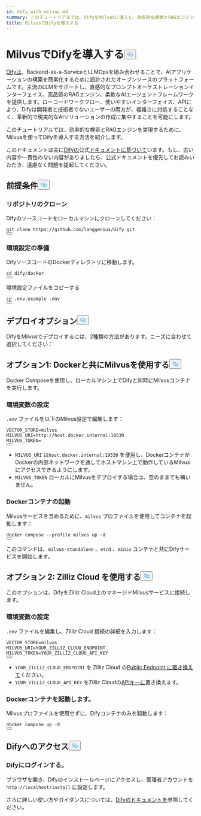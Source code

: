 ```yaml
---
id: dify_with_milvus.md
summary: このチュートリアルでは、DifyをMilvusに導入し、効率的な検索とRAGエンジンを実現する方法を紹介します。
title: MilvusでDifyを導入する
---
```

<h1 id="Deploying-Dify-with-Milvus" class="common-anchor-header">MilvusでDifyを導入する<button data-href="#Deploying-Dify-with-Milvus" class="anchor-icon" translate="no">
      <svg translate="no"
        aria-hidden="true"
        focusable="false"
        height="20"
        version="1.1"
        viewBox="0 0 16 16"
        width="16"
      >
        <path
          fill="#0092E4"
          fill-rule="evenodd"
          d="M4 9h1v1H4c-1.5 0-3-1.69-3-3.5S2.55 3 4 3h4c1.45 0 3 1.69 3 3.5 0 1.41-.91 2.72-2 3.25V8.59c.58-.45 1-1.27 1-2.09C10 5.22 8.98 4 8 4H4c-.98 0-2 1.22-2 2.5S3 9 4 9zm9-3h-1v1h1c1 0 2 1.22 2 2.5S13.98 12 13 12H9c-.98 0-2-1.22-2-2.5 0-.83.42-1.64 1-2.09V6.25c-1.09.53-2 1.84-2 3.25C6 11.31 7.55 13 9 13h4c1.45 0 3-1.69 3-3.5S14.5 6 13 6z"
        ></path>
      </svg>
    </button></h1><p><a href="https://dify.ai/">Difyは</a>、Backend-as-a-ServiceとLLMOpsを組み合わせることで、AIアプリケーションの構築を簡素化するために設計されたオープンソースのプラットフォームです。主流のLLMをサポートし、直感的なプロンプトオーケストレーションインターフェイス、高品質のRAGエンジン、柔軟なAIエージェントフレームワークを提供します。ローコードワークフロー、使いやすいインターフェイス、APIにより、Difyは開発者と技術者でないユーザーの両方が、複雑さに対処することなく、革新的で現実的なAIソリューションの作成に集中することを可能にします。</p>
<p>このチュートリアルでは、効率的な検索とRAGエンジンを実現するために、Milvusを使ってDifyを導入する方法を紹介します。</p>
<div class="alert note">
<p>このドキュメントは主に<a href="https://docs.dify.ai/">Difyの</a>公式<a href="https://docs.dify.ai/">ドキュメントに基づいて</a>います。もし、古い内容や一貫性のない内容がありましたら、公式ドキュメントを優先してお読みいただき、遠慮なく問題を提起してください。</p>
</div>
<h2 id="Prerequisites" class="common-anchor-header">前提条件<button data-href="#Prerequisites" class="anchor-icon" translate="no">
      <svg translate="no"
        aria-hidden="true"
        focusable="false"
        height="20"
        version="1.1"
        viewBox="0 0 16 16"
        width="16"
      >
        <path
          fill="#0092E4"
          fill-rule="evenodd"
          d="M4 9h1v1H4c-1.5 0-3-1.69-3-3.5S2.55 3 4 3h4c1.45 0 3 1.69 3 3.5 0 1.41-.91 2.72-2 3.25V8.59c.58-.45 1-1.27 1-2.09C10 5.22 8.98 4 8 4H4c-.98 0-2 1.22-2 2.5S3 9 4 9zm9-3h-1v1h1c1 0 2 1.22 2 2.5S13.98 12 13 12H9c-.98 0-2-1.22-2-2.5 0-.83.42-1.64 1-2.09V6.25c-1.09.53-2 1.84-2 3.25C6 11.31 7.55 13 9 13h4c1.45 0 3-1.69 3-3.5S14.5 6 13 6z"
        ></path>
      </svg>
    </button></h2><h3 id="Clone-the-Repository" class="common-anchor-header">リポジトリのクローン</h3><p>Difyのソースコードをローカルマシンにクローンしてください：</p>
<pre><code translate="no" class="language-shell">git clone https://github.com/langgenius/dify.git
<button class="copy-code-btn"></button></code></pre>
<h3 id="Prepare-Environment-Configuration" class="common-anchor-header">環境設定の準備</h3><p>DifyソースコードのDockerディレクトリに移動します。</p>
<pre><code translate="no" class="language-shell">cd dify/docker
<button class="copy-code-btn"></button></code></pre>
<p>環境設定ファイルをコピーする</p>
<pre><code translate="no" class="language-shell">cp .env.example .env
<button class="copy-code-btn"></button></code></pre>
<h2 id="Deployment-Options" class="common-anchor-header">デプロイオプション<button data-href="#Deployment-Options" class="anchor-icon" translate="no">
      <svg translate="no"
        aria-hidden="true"
        focusable="false"
        height="20"
        version="1.1"
        viewBox="0 0 16 16"
        width="16"
      >
        <path
          fill="#0092E4"
          fill-rule="evenodd"
          d="M4 9h1v1H4c-1.5 0-3-1.69-3-3.5S2.55 3 4 3h4c1.45 0 3 1.69 3 3.5 0 1.41-.91 2.72-2 3.25V8.59c.58-.45 1-1.27 1-2.09C10 5.22 8.98 4 8 4H4c-.98 0-2 1.22-2 2.5S3 9 4 9zm9-3h-1v1h1c1 0 2 1.22 2 2.5S13.98 12 13 12H9c-.98 0-2-1.22-2-2.5 0-.83.42-1.64 1-2.09V6.25c-1.09.53-2 1.84-2 3.25C6 11.31 7.55 13 9 13h4c1.45 0 3-1.69 3-3.5S14.5 6 13 6z"
        ></path>
      </svg>
    </button></h2><p>DifyをMilvusでデプロイするには、2種類の方法があります。ニーズに合わせて選択してください：</p>
<h2 id="Option-1-Using-Milvus-with-Docker" class="common-anchor-header">オプション1: Dockerと共にMilvusを使用する<button data-href="#Option-1-Using-Milvus-with-Docker" class="anchor-icon" translate="no">
      <svg translate="no"
        aria-hidden="true"
        focusable="false"
        height="20"
        version="1.1"
        viewBox="0 0 16 16"
        width="16"
      >
        <path
          fill="#0092E4"
          fill-rule="evenodd"
          d="M4 9h1v1H4c-1.5 0-3-1.69-3-3.5S2.55 3 4 3h4c1.45 0 3 1.69 3 3.5 0 1.41-.91 2.72-2 3.25V8.59c.58-.45 1-1.27 1-2.09C10 5.22 8.98 4 8 4H4c-.98 0-2 1.22-2 2.5S3 9 4 9zm9-3h-1v1h1c1 0 2 1.22 2 2.5S13.98 12 13 12H9c-.98 0-2-1.22-2-2.5 0-.83.42-1.64 1-2.09V6.25c-1.09.53-2 1.84-2 3.25C6 11.31 7.55 13 9 13h4c1.45 0 3-1.69 3-3.5S14.5 6 13 6z"
        ></path>
      </svg>
    </button></h2><p>Docker Composeを使用し、ローカルマシン上でDifyと同時にMilvusコンテナを実行します。</p>
<h3 id="Configure-Environment-Variables" class="common-anchor-header">環境変数の設定</h3><p><code translate="no">.env</code> ファイルを以下のMilvus設定で編集します：</p>
<pre><code translate="no">VECTOR_STORE=milvus
MILVUS_URI=http://host.docker.internal:19530
MILVUS_TOKEN=
<button class="copy-code-btn"></button></code></pre>
<div class="alert note">
<ul>
<li><code translate="no">MILVUS_URI</code> は<code translate="no">host.docker.internal:19530</code> を使用し、DockerコンテナがDockerの内部ネットワークを通してホストマシン上で動作しているMilvusにアクセスできるようにします。</li>
<li><code translate="no">MILVUS_TOKEN</code> ローカルにMilvusをデプロイする場合は、空のままでも構いません。</li>
</ul>
</div>
<h3 id="Start-the-Docker-Containers" class="common-anchor-header">Dockerコンテナの起動</h3><p>Milvusサービスを含めるために、<code translate="no">milvus</code> プロファイルを使用してコンテナを起動します：</p>
<pre><code translate="no" class="language-shell">docker compose --profile milvus up -d
<button class="copy-code-btn"></button></code></pre>
<p>このコマンドは、<code translate="no">milvus-standalone</code> 、<code translate="no">etcd</code> 、<code translate="no">minio</code> コンテナと共にDifyサービスを開始します。</p>
<h2 id="Option-2-Using-Zilliz-Cloud" class="common-anchor-header">オプション 2: Zilliz Cloud を使用する<button data-href="#Option-2-Using-Zilliz-Cloud" class="anchor-icon" translate="no">
      <svg translate="no"
        aria-hidden="true"
        focusable="false"
        height="20"
        version="1.1"
        viewBox="0 0 16 16"
        width="16"
      >
        <path
          fill="#0092E4"
          fill-rule="evenodd"
          d="M4 9h1v1H4c-1.5 0-3-1.69-3-3.5S2.55 3 4 3h4c1.45 0 3 1.69 3 3.5 0 1.41-.91 2.72-2 3.25V8.59c.58-.45 1-1.27 1-2.09C10 5.22 8.98 4 8 4H4c-.98 0-2 1.22-2 2.5S3 9 4 9zm9-3h-1v1h1c1 0 2 1.22 2 2.5S13.98 12 13 12H9c-.98 0-2-1.22-2-2.5 0-.83.42-1.64 1-2.09V6.25c-1.09.53-2 1.84-2 3.25C6 11.31 7.55 13 9 13h4c1.45 0 3-1.69 3-3.5S14.5 6 13 6z"
        ></path>
      </svg>
    </button></h2><p>このオプションは、DifyをZilliz Cloud上のマネージドMilvusサービスに接続します。</p>
<h3 id="Configure-Environment-Variables" class="common-anchor-header">環境変数の設定</h3><p><code translate="no">.env</code> ファイルを編集し、Zilliz Cloud 接続の詳細を入力します：</p>
<pre><code translate="no"><span class="hljs-attr">VECTOR_STORE</span>=milvus
<span class="hljs-attr">MILVUS_URI</span>=YOUR_ZILLIZ_CLOUD_ENDPOINT
<span class="hljs-attr">MILVUS_TOKEN</span>=YOUR_ZILLIZ_CLOUD_API_KEY
<button class="copy-code-btn"></button></code></pre>
<div class="alert note">
<ul>
<li><code translate="no">YOUR_ZILLIZ_CLOUD_ENDPOINT</code> を Zilliz Cloud の<a href="https://docs.zilliz.com/docs/on-zilliz-cloud-console#free-cluster-details">Public Endpoint に置き換えて</a>ください。</li>
<li><code translate="no">YOUR_ZILLIZ_CLOUD_API_KEY</code> をZilliz Cloudの<a href="https://docs.zilliz.com/docs/on-zilliz-cloud-console#free-cluster-details">APIキーに</a>置き換えます。</li>
</ul>
</div>
<h3 id="Start-the-Docker-Containers" class="common-anchor-header">Dockerコンテナを起動します。</h3><p>Milvusプロファイルを使用せずに、Difyコンテナのみを起動します：</p>
<pre><code translate="no" class="language-shell">docker compose up -d
<button class="copy-code-btn"></button></code></pre>
<h2 id="Accessing-Dify" class="common-anchor-header">Difyへのアクセス<button data-href="#Accessing-Dify" class="anchor-icon" translate="no">
      <svg translate="no"
        aria-hidden="true"
        focusable="false"
        height="20"
        version="1.1"
        viewBox="0 0 16 16"
        width="16"
      >
        <path
          fill="#0092E4"
          fill-rule="evenodd"
          d="M4 9h1v1H4c-1.5 0-3-1.69-3-3.5S2.55 3 4 3h4c1.45 0 3 1.69 3 3.5 0 1.41-.91 2.72-2 3.25V8.59c.58-.45 1-1.27 1-2.09C10 5.22 8.98 4 8 4H4c-.98 0-2 1.22-2 2.5S3 9 4 9zm9-3h-1v1h1c1 0 2 1.22 2 2.5S13.98 12 13 12H9c-.98 0-2-1.22-2-2.5 0-.83.42-1.64 1-2.09V6.25c-1.09.53-2 1.84-2 3.25C6 11.31 7.55 13 9 13h4c1.45 0 3-1.69 3-3.5S14.5 6 13 6z"
        ></path>
      </svg>
    </button></h2><h3 id="Log-in-to-Dify" class="common-anchor-header">Difyにログインする。</h3><p>ブラウザを開き、Difyのインストールページにアクセスし、管理者アカウントを<code translate="no">http://localhost/install</code> に設定します。</p>
<p>さらに詳しい使い方やガイダンスについては、<a href="https://docs.dify.ai/">Difyのドキュメントを</a>参照してください。</p>
